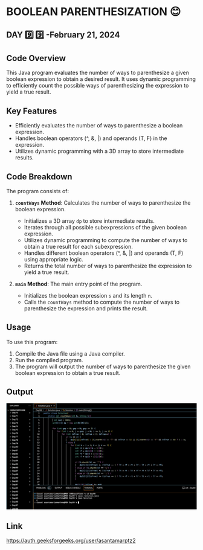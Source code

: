 # BOOLEAN PARENTHESIZATION :blush:
## DAY :nine: :nine: -February 21, 2024

## Code Overview
This Java program evaluates the number of ways to parenthesize a given boolean expression to obtain a desired result. It uses dynamic programming to efficiently count the possible ways of parenthesizing the expression to yield a true result.

## Key Features
- Efficiently evaluates the number of ways to parenthesize a boolean expression.
- Handles boolean operators (^, &, |) and operands (T, F) in the expression.
- Utilizes dynamic programming with a 3D array to store intermediate results.

## Code Breakdown
The program consists of:
1. **`countWays` Method**: Calculates the number of ways to parenthesize the boolean expression.
    - Initializes a 3D array `dp` to store intermediate results.
    - Iterates through all possible subexpressions of the given boolean expression.
    - Utilizes dynamic programming to compute the number of ways to obtain a true result for each subexpression.
    - Handles different boolean operators (^, &, |) and operands (T, F) using appropriate logic.
    - Returns the total number of ways to parenthesize the expression to yield a true result.

2. **`main` Method**: The main entry point of the program.
    - Initializes the boolean expression `s` and its length `n`.
    - Calls the `countWays` method to compute the number of ways to parenthesize the expression and prints the result.

## Usage
To use this program:
1. Compile the Java file using a Java compiler.
2. Run the compiled program.
3. The program will output the number of ways to parenthesize the given boolean expression to obtain a true result.



## Output

![Reference Image](s99.png)

## Link
<https://auth.geeksforgeeks.org/user/asantamarptz2>